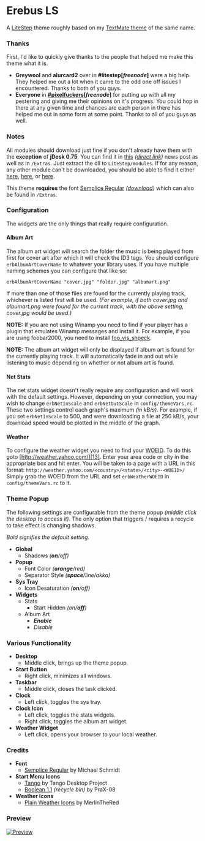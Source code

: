 # Erebus LS

A [LiteStep][1] theme roughly based on my [TextMate theme][2] of the same name.


### Thanks

First, I'd like to quickly give thanks to the people that helped me make this theme what it is.

+ __Greywool__ and __alurcard2__ over in __#litestep[___freenode___]__ were a big help. They helped me out a lot when it came to the odd one off issues I encountered. Thanks to both of you guys.
+ __Everyone__ in __[#pixelfuckers][3][___freenode___]__ for putting up with all my pestering and giving me their opinions on it's progress. You could hop in there at any given time and chances are each person in there has helped me out in some form at some point. Thanks to all of you guys as well.


### Notes

All modules should download just fine if you don't already have them with the __exception__ of __jDesk 0.75__. You can find it in [this][4] _([direct link][5])_ news post as well as in `/Extras`. Just extract the dll to `LiteStep/modules`. If for any reason, any other module can't be downloaded, you should be able to find it either [here][6], [here][7], or [here][8].

This theme __requires__ the font [Semplice Regular][9] _([download][10])_ which can also be found in `/Extras`.


### Configuration

The widgets are the only things that really require configuration.

#### Album Art

The album art widget will search the folder the music is being played from first for cover art after which it will check the ID3 tags. You should configure `erbAlbumArtCoverName` to whatever your library uses. If you have multiple naming schemes you can configure that like so:

    erbAlbumArtCoverName "cover.jpg" "folder.jpg" "albumart.png"

If more than one of those files are found for the currently playing track, whichever is listed first will be used. _(For example, if both cover.jpg and albumart.png were found for the current track, with the above setting, cover.jpg would be used.)_

__NOTE:__ If you are not using Winamp you need to find if your player has a plugin that emulates Winamp messages and install it. For example, if you are using foobar2000, you need to install [foo_vis_shpeck][11].

__NOTE:__ The album art widget will only be displayed if album art is found for the currently playing track. It will automatically fade in and out while listening to music depending on whether or not album art is found.

#### Net Stats

The net stats widget doesn't really require any configuration and will work with the default settings. However, depending on your connection, you may wish to change `erbNetInScale` and `erbNetOutScale` in `config/themeVars.rc`. These two settings control each graph's maximum _(in kB/s)_. For example, if you set `erbNetInScale` to 500, and were downloading a file at 250 kB/s, your download speed would be plotted in the middle of the graph.

#### Weather

To configure the weather widget you need to find your [WOEID][12]. To do this goto [http://weather.yahoo.com/][13]. Enter your area code or city in the appropriate box and hit enter. You will be taken to a page with a URL in this format: `http://weather.yahoo.com/<country>/<state>/<city>-<WOEID>/` Simply grab the WOEID from the URL and set `erbWeatherWOEID` in `config/themeVars.rc` to it.


### Theme Popup

The following settings are configurable from the theme popup _(middle click the desktop to access it)_. The only option that triggers / requires a recycle to take effect is changing shadows.

_Bold signifies the default setting._

+ __Global__
    + Shadows _(__on__/off)_
+ __Popup__
    + Font Color _(__orange__/red)_
    + Separator Style _(__space__/line/akka)_
+ __Sys Tray__
    + Icon Desaturation _(__on__/off)_
+ __Widgets__
    + Stats
        + Start Hidden _(on/__off__)_
    + Album Art
        + ___Enable___
        + _Disable_


### Various Functionality

+ __Desktop__
    + Middle click, brings up the theme popup.
+ __Start Button__
    + Right click, minimizes all windows.
+ __Taskbar__
    + Middle click, closes the task clicked.
+ __Clock__
    + Left click, toggles the sys tray.
+ __Clock Icon__
    + Left click, toggles the stats widgets.
    + Right click, toggles the album art widget.
+ __Weather Widget__
    + Left click, opens your browser to your local weather.


### Credits

+ __Font__
    + [Semplice Regular][9] by Michael Schmidt
+ __Start Menu Icons__
    + [Tango][14] by Tango Desktop Project
    + [Boolean 1.1][15] _(recycle bin)_ by PraX-08
+ __Weather Icons__
    + [Plain Weather Icons][16] by MerlinTheRed


### Preview

[![Preview][100]][17]


[1]: http://www.litestep.net/
[2]: http://github.com/uhnomoli/Erebus.tmTheme
[3]: http://pixelfuckers.org/
[4]: http://www.ls-universe.ls-themes.org/comment.php?comment.news.550
[5]: http://dl.dropbox.com/u/51925/LiteStep/jDesk-0.75.zip
[6]: http://xdocs.ls-universe.ls-themes.org/doku.php?id=litestep:modules:modules
[7]: http://www.ls-themes.org/modules/
[8]: http://www.modules.shellfront.org/
[9]: http://www.style-force.net/work/type/pixelfonts
[10]: http://www.style-force.net/pixelfonts/semp_reg.zip
[11]: http://www.foobar2000.org/components/view/foo_vis_shpeck
[12]: http://developer.yahoo.com/geo/geoplanet/guide/concepts.html
[13]: http://weather.yahoo.com/
[14]: http://tango.freedesktop.org/
[15]: http://prax-08.deviantart.com/art/Boolean-1-1-166457851
[16]: http://merlinthered.deviantart.com/art/plain-weather-icons-157162192
[17]: http://github.com/uhnomoli/Erebus-LS/raw/master/Extras/Screens/full.jpg

[100]: https://github.com/uhnomoli/Erebus-LS/raw/master/Extras/Screens/thumb.jpg

